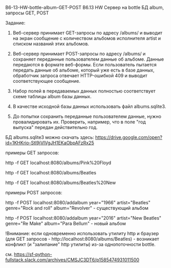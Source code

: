 B6-13-HW-bottle-album-GET-POST
B6.13 HW Сервер на bottle БД album, запросы GET, POST

Задание:

1. Веб-сервер принимает GET-запросы по адресу /albums/<artist> и выводит на экран сообщение с количеством альбомов исполнителя artist и списком названий этих альбомов.
2. Веб-сервер принимает POST-запросы по адресу /albums/ и сохраняет переданные пользователем данные об альбоме. Данные передаются в формате веб-формы. Если пользователь пытается передать данные об альбоме, который уже есть в базе данных, обработчик запроса отвечает HTTP-ошибкой 409 и выводит соответствующее сообщение.
3. Набор полей в передаваемых данных полностью соответствует схеме таблицы album базы данных.

4. В качестве исходной базы данных использовать файл albums.sqlite3.

5. До попытки сохранить переданные пользователем данные, нужно провалидировать их. Проверить, например, что в поле "год выпуска" передан действительно год.

БД albums.sqlite3 можно скачать здесь: https://drive.google.com/open?id=1KHKrio-StI9jVIVgJH1EKaObpAFzRx25 

примеры GET запросов:

http -f GET localhost:8080/albums/Pink%20Floyd

http -f GET localhost:8080/albums/Beatles

http -f GET localhost:8080/albums/Beatles%20New


примеры POST запросов:

http -f POST localhost:8080/addalbum year="1966" artist="Beatles" genre="Rock and roll" album="Revolver" - существующий альбом

http -f POST localhost:8080/addalbum year="2016" artist="New Beatles" genre="Re Make" album="Para Bellum" - новый альбом


!Внимание: если одновременно использовать утилиту http и браузер (для GET запросов - http://localhost:8080/albums/Beatles) - возникает конфликт (и "залипание" http утилиты) из-за однопоточности bottle.

см. https://sf-python-fullstack.slack.com/archives/CMSJC3DT6/p1585474931011500
